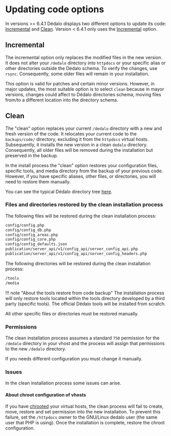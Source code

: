 # Updating code options

In versions >= 6.4.1 Dédalo displays two different options to update its code: [Incremental](#incremental) and [Clean](#clean). Version < 6.4.1 only uses the [Incremental](#incremental) option.

## Incremental

The incremental option only replaces the modified files in the new version. It does not alter your `/dedalo` directory into `httpdocs` or your specific alias or other directories outside the Dédalo schema. To verify the changes, use `rsync`. Consequently, some older files will remain in your installation.

This option is valid for patches and certain minor versions. However, in major updates, the most suitable option is to select `clean` because in mayor versions, changes could affect to Dédalo directories schema, moving files from/to a different location into the directory schema.

## Clean

The "clean" option replaces your current `/dedalo` directory with a new and fresh version of the code. It relocates your current code to the `backups/code/` directory, excluding it from the `httpdocs` virtual hosts. Subsequently, it installs the new version in a clean `dedalo` directory. Consequently, all older files will be removed during the installation but preserved in the backup.

In the install process the "clean" option restores your configuration files, specific tools, and media directory from the  backup of your previous code. However, if you have specific aliases, other files, or directories, you will need to restore them manually.

You can see the typical Dédalo directory tree [here](updating_code.md#updating-manually).

### Files and directories restored by the clean installation process

The following files will be restored during the clean installation process:

```bash
config/config.php
config/config_db.php
config/config_areas.php
config/config_core.php
config/config_defaults.json
publication/server_api/v1/config_api/server_config_api.php
publication/server_api/v1/config_api/server_config_headers.php
```

The following directories will be restored during the clean installation process:

```bash
/tools
/media
```

!!! note "About the tools restore from code backup"
    The installation process will only restore tools located within the tools directory developed by a third party (specific tools). The official Dédalo tools will be installed from scratch.

All other specific files or directories must be restored manually.

### Permissions

The clean installation process assumes a standard `750` permission for the `/dedalo` directory in your vhost and the process will assign that permissions to the new `/dedalo` directory.

If you needs different configuration you must change it manually.

### Issues

In the clean installation process some issues can arise.

#### About chroot configuration of vhosts

If you have [chrooted](https://httpd.apache.org/docs/2.4/mod/mod_unixd.html#chrootdir) your virtual hosts, the clean process will fail to create, move, restore and set permission into the new installation. To prevent this failure, set the `/httpdocs` owner to the GNU/Linux dedalo user (the same user that PHP is using). Once the installation is complete, restore the chroot configuration.
